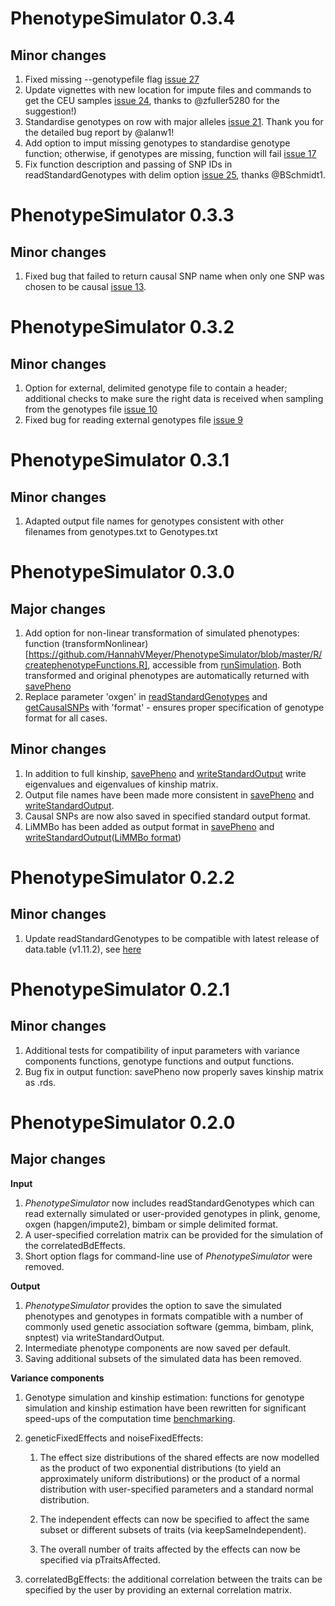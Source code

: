 # PhenotypeSimulator 0.3.4
## Minor changes
1. Fixed missing --genotypefile flag [issue 27](https://github.com/HannahVMeyer/PhenotypeSimulator/issues/27)
2. Update vignettes with new location for impute files and commands to get the
CEU samples [issue 24](https://github.com/HannahVMeyer/PhenotypeSimulator/issues/24),
thanks to @zfuller5280 for the suggestion!)
3. Standardise genotypes on row with major alleles [issue 21](https://github.com/HannahVMeyer/PhenotypeSimulator/issues/21).
Thank you for the detailed bug report by @alanw1!
4. Add option to imput missing genotypes to standardise genotype function;
otherwise, if genotypes are missing, function will fail
[issue 17](https://github.com/HannahVMeyer/PhenotypeSimulator/issues/17)
5. Fix function description and passing of SNP IDs in readStandardGenotypes with
delim option [issue 25](https://github.com/HannahVMeyer/PhenotypeSimulator/issues/25),
thanks @BSchmidt1.

# PhenotypeSimulator 0.3.3
## Minor changes
1. Fixed bug that failed to return causal SNP name when only one SNP was chosen
   to be causal [issue
   13](https://github.com/HannahVMeyer/PhenotypeSimulator/issues/13).

# PhenotypeSimulator 0.3.2
## Minor changes
1. Option for external, delimited genotype file to contain a header;
   additional checks to make sure the right data is received when
   sampling from the genotypes file [issue 10](https://github.com/HannahVMeyer/PhenotypeSimulator/issues/10)
1. Fixed bug for reading external genotypes file [issue
   9](https://github.com/HannahVMeyer/PhenotypeSimulator/issues/9)

# PhenotypeSimulator 0.3.1
## Minor changes
1. Adapted output file names for genotypes consistent with other
   filenames from genotypes.txt to Genotypes.txt

# PhenotypeSimulator 0.3.0
## Major changes
1. Add option for non-linear transformation of simulated phenotypes: function (transformNonlinear)[https://github.com/HannahVMeyer/PhenotypeSimulator/blob/master/R/createphenotypeFunctions.R], accessible from [runSimulation](https://github.com/HannahVMeyer/PhenotypeSimulator/blob/master/R/createphenotypeFunctions.R). Both transformed and original phenotypes are automatically returned with [savePheno](https://github.com/HannahVMeyer/PhenotypeSimulator/blob/master/R/outputFunctions.R)
1. Replace parameter 'oxgen' in [readStandardGenotypes](https://github.com/HannahVMeyer/PhenotypeSimulator/blob/master/R/genotypeFunctions.R) and [getCausalSNPs](https://github.com/HannahVMeyer/PhenotypeSimulator/blob/master/R/genotypeFunctions.R) with 'format' - ensures proper 
    specification of genotype format for all cases.
## Minor changes
1. In addition to full kinship, [savePheno](https://github.com/HannahVMeyer/PhenotypeSimulator/blob/master/R/outputFunctions.R) and  [writeStandardOutput](https://github.com/HannahVMeyer/PhenotypeSimulator/blob/master/R/outputFunctions.R) write eigenvalues and eigenvalues of  kinship matrix.
1. Output file names have been made more consistent in [savePheno](https://github.com/HannahVMeyer/PhenotypeSimulator/blob/master/R/outputFunctions.R) and  [writeStandardOutput](https://github.com/HannahVMeyer/PhenotypeSimulator/blob/master/R/outputFunctions.R).
1. Causal SNPs are now also saved in specified standard output format.
1. LiMMBo has been added as output format in [savePheno](https://github.com/HannahVMeyer/PhenotypeSimulator/blob/master/R/outputFunctions.R) and  [writeStandardOutput](https://github.com/HannahVMeyer/PhenotypeSimulator/blob/master/R/outputFunctions.R)([LiMMBo format](https://limmbo.readthedocs.io/en/latest/))

# PhenotypeSimulator 0.2.2
## Minor changes
1. Update readStandardGenotypes to be compatible with latest
   release of data.table (v1.11.2), see
   [here](https://github.com/HannahVMeyer/PhenotypeSimulator/issues/7)

# PhenotypeSimulator 0.2.1
## Minor changes
1. Additional tests for compatibility of input parameters with variance
   components functions, genotype functions and output functions.
1. Bug fix in output function: savePheno now properly saves kinship matrix as
   .rds.

# PhenotypeSimulator 0.2.0
## Major changes
**Input**
1. *PhenotypeSimulator* now includes readStandardGenotypes which can read externally simulated or user-provided genotypes in plink, genome, oxgen (hapgen/impute2), bimbam or simple delimited format.
1. A user-specified correlation matrix can be provided for the simulation of the correlatedBdEffects.
1. Short option flags for command-line use of *PhenotypeSimulator* were removed.

**Output**
1. *PhenotypeSimulator* provides the option to save the simulated phenotypes and genotypes in formats compatible with a number of commonly used genetic association software (gemma, bimbam, plink, snptest) via writeStandardOutput.
1. Intermediate phenotype components are now saved per default.
1. Saving additional subsets of the simulated data has been removed.

**Variance components**
1. Genotype simulation and kinship estimation: functions for genotype simulation and kinship estimation have been rewritten for
    significant speed-ups of the computation time [benchmarking](https://github.com/HannahVMeyer/PhenotypeSimulator-profiling).
    
1. geneticFixedEffects and noiseFixedEffects:
    1. The effect size distributions of the shared effects are now modelled as the product of two exponential distributions
        (to yield an approximately uniform distributions) or the product of a normal distribution with user-specified
        parameters and a standard normal distribution.
        
    1. The independent effects can now be specified to affect the same subset or different subsets of traits (via 
        keepSameIndependent).
        
    1. The overall number of traits affected by the effects can now be specified via pTraitsAffected.
    

1. correlatedBgEffects: the additional correlation between the traits can be specified by the user by providing an external
    correlation matrix. 

